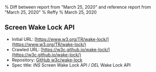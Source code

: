 % Diff between report from "March 25, 2020" and reference report from "March 25, 2020"
% Reffy
% March 25, 2020

## Screen Wake Lock API

- Initial URL: [https://www.w3.org/TR/wake-lock/](https://www.w3.org/TR/wake-lock/)
- Crawled URL: [https://w3c.github.io/wake-lock/](https://w3c.github.io/wake-lock/)
- Repository: [GitHub w3c/wake-lock](https://github.com/w3c/wake-lock)
- Spec title: *INS* Screen Wake Lock API / *DEL* Wake Lock API


